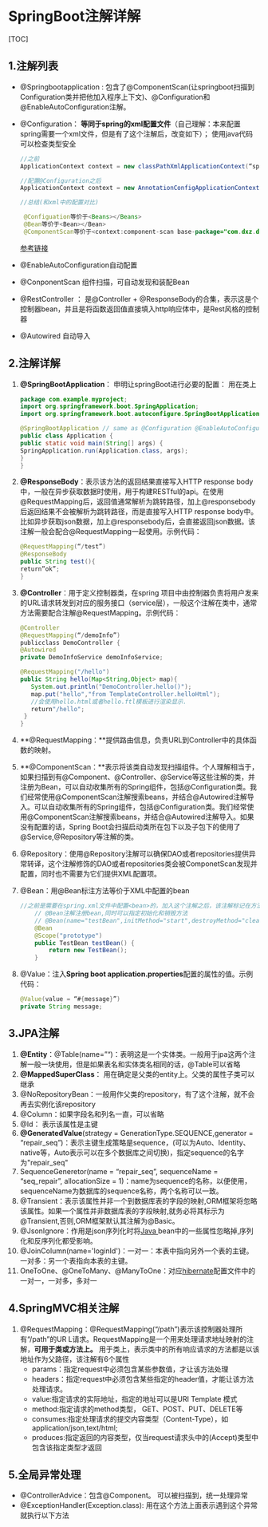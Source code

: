 # SpringBoot注解详解

[TOC]

## 1.注解列表

- @Springbootapplication : 包含了@ComponentScan(让springboot扫描到Configuration类并把他加入程序上下文)、@Configuration和@EnableAutoConfiguration注解。

- @Configuration： **等同于spring的xml配置文件**（自己理解：本来配置spring需要一个xml文件，但是有了这个注解后，改变如下）； 使用java代码可以检查类型安全

  ```java
  //之前
  ApplicationContext context = new classPathXmlApplicationContext(“spring-context.xml”)

  //配置@Configuration之后
  ApplicationContext context = new AnnotationConfigApplicationContext(TestConfiguration.class)    后面是注解配置的那个类名

  //总结(和xml中的配置对比)

   @Configuation等价于<Beans></Beans>
   @Bean等价于<Bean></Bean>
   @ComponentScan等价于<context:component-scan base-package="com.dxz.demo"/>
  ```

  [参考链接](<https://www.cnblogs.com/duanxz/p/7493276.html>)

- @EnableAutoConfiguration自动配置

- @ConponentScan   组件扫描，可自动发现和装配Bean

- @RestController ： 是@Controller + @ResponseBody的合集，表示这是个控制器bean，并且是将函数返回值直接填入http响应体中，是Rest风格的控制器

- @Autowired 自动导入

## 2.注解详解

1. **@SpringBootApplication**： 申明让springBoot进行必要的配置： 用在类上

   ```java
   package com.example.myproject;
   import org.springframework.boot.SpringApplication;
   import org.springframework.boot.autoconfigure.SpringBootApplication;

   @SpringBootApplication // same as @Configuration @EnableAutoConfiguration @ComponentScan
   public class Application {
   public static void main(String[] args) {
   SpringApplication.run(Application.class, args);
   }
   }
   ```

2. **@ResponseBody**：表示该方法的返回结果直接写入HTTP response body中，一般在异步获取数据时使用，用于构建RESTful的api。在使用@RequestMapping后，返回值通常解析为跳转路径，加上@responsebody后返回结果不会被解析为跳转路径，而是直接写入HTTP response body中。比如异步获取json数据，加上@responsebody后，会直接返回json数据。该注解一般会配合@RequestMapping一起使用。示例代码：

   ```java
   @RequestMapping(“/test”)
   @ResponseBody
   public String test(){
   return”ok”;
   }
   ```

3. **@Controller**：用于定义控制器类，在spring 项目中由控制器负责将用户发来的URL请求转发到对应的服务接口（service层），一般这个注解在类中，通常方法需要配合注解@RequestMapping。示例代码：

   ```java
   @Controller
   @RequestMapping(“/demoInfo”)
   publicclass DemoController {
   @Autowired
   private DemoInfoService demoInfoService;

   @RequestMapping("/hello")
   public String hello(Map<String,Object> map){
      System.out.println("DemoController.hello()");
      map.put("hello","from TemplateController.helloHtml");
      //会使用hello.html或者hello.ftl模板进行渲染显示.
      return"/hello";
   	}
   }
   ```

4. **@RequestMapping：**提供路由信息，负责URL到Controller中的具体函数的映射。

5. **@ComponentScan：**表示将该类自动发现扫描组件。个人理解相当于，如果扫描到有@Component、@Controller、@Service等这些注解的类，并注册为Bean，可以自动收集所有的Spring组件，包括@Configuration类。我们经常使用@ComponentScan注解搜索beans，并结合@Autowired注解导入。可以自动收集所有的Spring组件，包括@Configuration类。我们经常使用@ComponentScan注解搜索beans，并结合@Autowired注解导入。如果没有配置的话，Spring Boot会扫描启动类所在包下以及子包下的使用了@Service,@Repository等注解的类。

6. @Repository：使用@Repository注解可以确保DAO或者repositories提供异常转译，这个注解修饰的DAO或者repositories类会被ComponetScan发现并配置，同时也不需要为它们提供XML配置项。

7. @Bean：用@Bean标注方法等价于XML中配置的bean

   ```java
   //之前是需要在spring.xml文件中配置<bean>的，加入这个注解之后，该注解标记在方法上
       // @Bean注解注册bean,同时可以指定初始化和销毁方法
       // @Bean(name="testBean",initMethod="start",destroyMethod="cleanUp")    这个也是管理生命周期
       @Bean
       @Scope("prototype")
       public TestBean testBean() {
           return new TestBean();
       }
   ```



8. @Value：注入**Spring boot application.properties**配置的属性的值。示例代码：

   ```java
   @Value(value = “#{message}”)
   private String message;
   ```

## 3.JPA注解

1. **@Entity**：@Table(name=”“)：表明这是一个实体类。一般用于jpa这两个注解一般一块使用，但是如果表名和实体类名相同的话，@Table可以省略
2. **@MappedSuperClass**： 用在确定是父类的entity上。父类的属性子类可以继承
3. @NoRepositoryBean：一般用作父类的repository，有了这个注解，就不会再去实例化该repository
4. @Column：如果字段名和列名一直，可以省略
5. @Id： 表示该属性是主键
6. **@GeneratedValue**(strategy = GenerationType.SEQUENCE,generator = “repair_seq”)：表示主键生成策略是sequence，(可以为Auto、Identity、native等，Auto表示可以在多个数据库之间切换)，指定sequence的名字为"repair_seq"
7. SequenceGeneretor(name = “repair_seq”, sequenceName = “seq_repair”, allocationSize = 1)：name为sequence的名称，以便使用，sequenceName为数据库的sequence名称，两个名称可以一致。
8. @Transient：表示该属性并非一个到数据库表的字段的映射,ORM框架将忽略该属性。如果一个属性并非数据库表的字段映射,就务必将其标示为@Transient,否则,ORM框架默认其注解为@Basic。
9. @JsonIgnore：作用是json序列化时将[Java ](http://lib.csdn.net/base/java)bean中的一些属性忽略掉,序列化和反序列化都受影响。
10. @JoinColumn(name='loginId')：一对一：本表中指向另外一个表的主键。一对多：另一个表指向本表的主键。
11. OneToOne、@OneToMany、@ManyToOne：对应[hibernate](http://lib.csdn.net/base/javaee)配置文件中的一对一，一对多，多对一

## 4.SpringMVC相关注解

1. @RequestMapping：@RequestMapping(“/path”)表示该控制器处理所有“/path”的UR L请求。RequestMapping是一个用来处理请求地址映射的注解，**可用于类或方法上。**
   用于类上，表示类中的所有响应请求的方法都是以该地址作为父路径，该注解有6个属性
   - params：指定request中必须包含某些参数值，才让该方法处理
   - headers：指定request中必须包含某些指定的header值，才能让该方法处理请求。
   - value:指定请求的实际地址，指定的地址可以是URI Template 模式
   -  method:指定请求的method类型， GET、POST、PUT、DELETE等
   - consumes:指定处理请求的提交内容类型（Content-Type），如application/json,text/html;
   - produces:指定返回的内容类型，仅当request请求头中的(Accept)类型中包含该指定类型才返回

## 5.全局异常处理

- @ControllerAdvice：包含@Component。 可以被扫描到，统一处理异常
- @ExceptionHandler(Exception.class): 用在这个方法上面表示遇到这个异常就执行以下方法